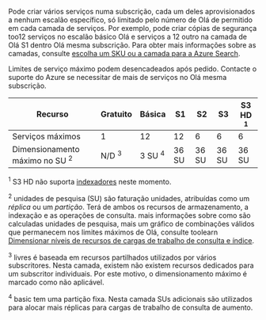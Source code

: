 Pode criar vários serviços numa subscrição, cada um deles aprovisionados a nenhum escalão específico, só limitado pelo número de Olá de permitido em cada camada de serviços. Por exemplo, pode criar cópias de segurança too12 serviços no escalão básico Olá e serviços a 12 outro na camada de Olá S1 dentro Olá mesma subscrição. Para obter mais informações sobre as camadas, consulte [escolha um SKU ou a camada para a Azure Search](../articles/search/search-sku-tier.md).

Limites de serviço máximo podem desencadeados após pedido. Contacte o suporte do Azure se necessitar de mais de serviços no Olá mesma subscrição.

| Recurso | Gratuito | Básica | S1 | S2 | S3 | S3 HD <sup>1</sup> |
| --- | --- | --- | --- | --- | --- | --- |
| Serviços máximos |1 |12 |12 |6 |6 |6 |
| Dimensionamento máximo no SU <sup>2</sup> |N/D <sup>3</sup> |3 SU <sup>4</sup> |36 SU |36 SU |36 SU |36 SU |

<sup>1</sup> S3 HD não suporta [indexadores](../articles/search/search-indexer-overview.md) neste momento. 

<sup>2</sup> unidades de pesquisa (SU) são faturação unidades, atribuídas como um *réplica* ou um *partição*. Terá de ambos os recursos de armazenamento, a indexação e as operações de consulta. mais informações sobre como são calculadas unidades de pesquisa, mais um gráfico de combinações válidos que permanecem nos limites máximos de Olá, consulte toolearn [Dimensionar níveis de recursos de cargas de trabalho de consulta e índice](../articles/search/search-capacity-planning.md). 

<sup>3</sup> livres é baseada em recursos partilhados utilizados por vários subscritores. Nesta camada, existem não existem recursos dedicados para um subscritor individuais. Por este motivo, o dimensionamento máximo é marcado como não aplicável.

<sup>4</sup> basic tem uma partição fixa. Nesta camada SUs adicionais são utilizados para alocar mais réplicas para cargas de trabalho de consulta de aumento.

